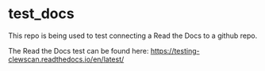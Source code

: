 # test_docs
This repo is being used to test connecting a Read the Docs to a github repo.

The Read the Docs test can be found here: https://testing-clewscan.readthedocs.io/en/latest/
